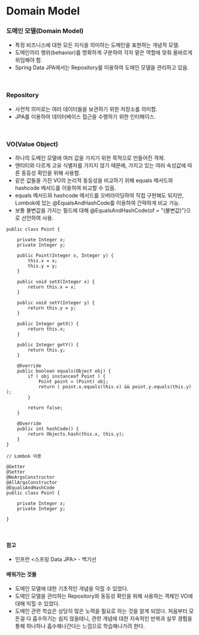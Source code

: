 # Domain Model

### 도메인 모델(Domain Model)
* 특정 비즈니스에 대한 모든 지식을 의미하는 도메인을 표현하는 개념적 모델.
* 도메인끼리 행위(behavior)를 명확하게 구분하여 각자 맡은 역할에 맞춰 올바르게 위임해야 함.
* Spring Data JPA에서는 Repository를 이용하여 도메인 모델을 관리하고 있음.

<br>

### Repository
* 사전적 의미로는 여러 데이터들을 보관하기 위한 저장소를 의미함.
* JPA를 이용하여 데이터베이스 접근을 수행하기 위한 인터페이스.

<br>

### VO(Value Object)
* 하나의 도메인 모델에 여러 값을 가지기 위한 목적으로 만들어진 객체.
* 엔티티와 다르게 고유 식별자를 가지지 않기 때문에, 가지고 있는 여러 속성값에 따른 동등성 확인을 위해 사용함.
* 같은 값들을 가진 VO의 논리적 동등성을 비교하기 위해 equals 메서드와 hashcode 메서드를 이용하여 비교할 수 있음.
* equals 메서드와 hashcode 메서드를 오버라이딩하여 직접 구현해도 되지만, Lombok에 있는 @EqualsAndHashCode를 이용하여 간략하게 비교 가능.
* 보통 불변값을 가지는 필드에 대해 @EqualsAndHashCode(of = "(불변값)")으로 선언하여 사용.

```
public class Point {

    private Integer x;
    private Integer y;

    public Point(Integer x, Integer y) {
        this.x = x;
        this.y = y;
    }

    public void setX(Integer x) {
        return this.x = x;
    }

    public void setY(Integer y) {
        return this.y = y;
    }

    public Integer getX() {
        return this.x;
    }

    public Integer getY() {
        return this.y;
    }

    @Override
    public boolean equals(Object obj) {
        if ( obj instanceof Point ) {
            Point point = (Point) obj;
            return ( point.x.equals(this.x) && point.y.equals(this.y) );
        }

        return false;
    }

    @Override
    public int hashCode() {
        return Objects.hash(this.x, this.y);
    }
}

// Lombok 이용

@Getter
@Setter
@NoArgsConstructor
@AllArgsConstructor
@EqualsAndHashCode
public class Point {

    private Integer x;
    private Integer y;

}
```

<br>

#### 참고
* 인프런 <스프링 Data JPA> - 백기선

#### 배워가는 것들
* 도메인 모델에 대한 기초적인 개념을 익힐 수 있었다.
* 도메인 모델을 관리하는 Repository와 동등성 확인을 위해 사용하는 객체인 VO에 대해 익힐 수 있었다.
* 도메인 관련 학습은 상당히 많은 노력을 필요로 하는 것을 알게 되었다. 처음부터 모든걸 다 흡수하기는 쉽지 않을테니, 관련 개념에 대한 지속적인 반복과 실무 경험을 통해 하나하나 흡수해나간다는 느낌으로 학습해나가려 한다.
